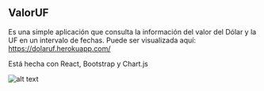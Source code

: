 ## ValorUF

Es una simple aplicación que consulta la información del valor del Dólar y la UF en un intervalo de fechas.
Puede ser visualizada aquí: https://dolaruf.herokuapp.com/

Está hecha con React, Bootstrap y Chart.js

![alt text](https://i.imgur.com/M4K0ajt.png)
